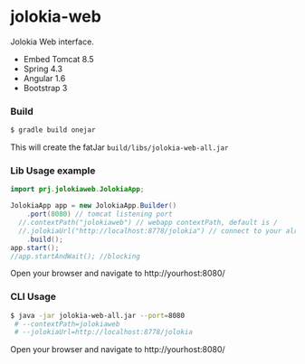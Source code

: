 # jolokia-web

Jolokia Web interface.
  - Embed Tomcat 8.5
  - Spring 4.3
  - Angular 1.6
  - Bootstrap 3

### Build
```sh
$ gradle build onejar
```
This will create the fatJar `build/libs/jolokia-web-all.jar`

### Lib Usage example
```java
import prj.jolokiaweb.JolokiaApp;

JolokiaApp app = new JolokiaApp.Builder()
    .port(8080) // tomcat listening port
  //.contextPath("jolokiaweb") // webapp contextPath, default is /
  //.jolokiaUrl("http://localhost:8778/jolokia") // connect to your already running jolokia-jvm-agent
    .build();
app.start();
//app.startAndWait(); //blocking
```
Open your browser and navigate to http://yourhost:8080/
### CLI Usage
```sh
$ java -jar jolokia-web-all.jar --port=8080
 # --contextPath=jolokiaweb
 # --jolokiaUrl=http://localhost:8778/jolokia
```
Open your browser and navigate to http://yourhost:8080/
